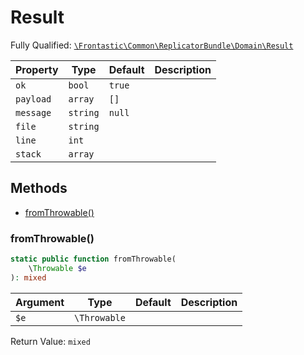 #  Result

Fully Qualified: [`\Frontastic\Common\ReplicatorBundle\Domain\Result`](../../../../src/php/ReplicatorBundle/Domain/Result.php)

Property|Type|Default|Description
--------|----|-------|-----------
`ok`|`bool`|`true`|
`payload`|`array`|`[]`|
`message`|`string`|`null`|
`file`|`string`||
`line`|`int`||
`stack`|`array`||

## Methods

* [fromThrowable()](#fromthrowable)

### fromThrowable()

```php
static public function fromThrowable(
    \Throwable $e
): mixed
```

Argument|Type|Default|Description
--------|----|-------|-----------
`$e`|`\Throwable`||

Return Value: `mixed`

